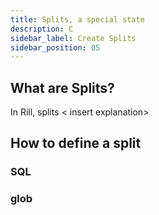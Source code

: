 ```yaml
---
title: Splits, a special state
description: C
sidebar_label: Create Splits
sidebar_position: 05
---
```


## What are Splits?

In Rill, splits < insert explanation>


## How to define a split


### SQL



### glob
